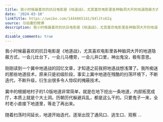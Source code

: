 ```yaml
---
title: 我小时候最喜欢的抗日电影是《地道战》，尤其喜欢电影里各种脑洞大开的地道隐蔽方式，一会儿灶台下，一会儿马槽旁，一会儿井口里，神出鬼没，极有意思。刚刚读到...
date: '2024-03-10'
linkTitle: https://weibo.com/1444865141/O4lJts6Iq
source: 马伯庸的微博
description: 我小时候最喜欢的抗日电影是《地道战》，尤其喜欢电影里各种脑洞大开的地道隐蔽方式，一会儿灶台下，一会儿马槽旁，一会儿井口里，神出鬼没，极有意思。<br><br>刚刚读到一个冀中地道战的回忆文章，才知道之前我把地道战想浅薄了。我所痴迷的那些地道技术，原来只是初级阶段，事实上冀中地道在残酷的扫荡环境下，不断迭代，不断升级，衍生出很多令人惊叹的掩蔽技术。<br><br>冀中的根据地村子的1.0版地道非常简单，就是在地下挖出一条地道，内部拓宽成厅，本质上就是个大土洞。历朝历代躲避兵乱，都是这么干的。只要鬼子一来，全村老小直接下地道里，等走了再出来。<br><br>随着扫荡时间延长，地道开始迭代，逐渐出现了通风口、逃生口、观察
  ...
disable_comments: true
---
```

我小时候最喜欢的抗日电影是《地道战》，尤其喜欢电影里各种脑洞大开的地道隐蔽方式，一会儿灶台下，一会儿马槽旁，一会儿井口里，神出鬼没，极有意思。<br><br>刚刚读到一个冀中地道战的回忆文章，才知道之前我把地道战想浅薄了。我所痴迷的那些地道技术，原来只是初级阶段，事实上冀中地道在残酷的扫荡环境下，不断迭代，不断升级，衍生出很多令人惊叹的掩蔽技术。<br><br>冀中的根据地村子的1.0版地道非常简单，就是在地下挖出一条地道，内部拓宽成厅，本质上就是个大土洞。历朝历代躲避兵乱，都是这么干的。只要鬼子一来，全村老小直接下地道里，等走了再出来。<br><br>随着扫荡时间延长，地道开始迭代，逐渐出现了通风口、逃生口、观察 ...
